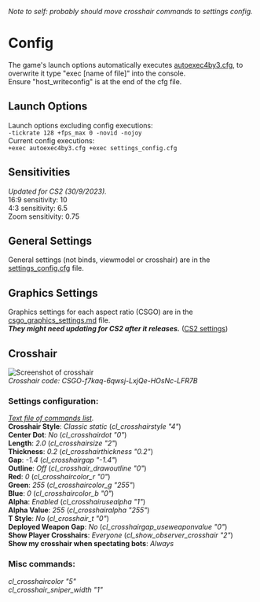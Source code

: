 _Note to self: probably should move crosshair commands to settings config._
# Config
The game's launch options automatically executes [autoexec4by3.cfg](https://github.com/rja2006/GameConfigs/blob/main/CounterStrike/Configs/autoexec4by3.cfg), to overwrite it type "exec [name of file]" into the console.<br>Ensure "host_writeconfig" is at the end of the cfg file.
## Launch Options
Launch options excluding config executions:<br>
`-tickrate 128 +fps_max 0 -novid -nojoy`<br>
Current config executions:<br>
`+exec autoexec4by3.cfg +exec settings_config.cfg`
## Sensitivities
_Updated for CS2 (30/9/2023)._<br>
16:9 sensitivity: 10<br>4:3 sensitivity: 6.5<br>Zoom sensitivity: 0.75
## General Settings
General settings (not binds, viewmodel or crosshair) are in the [settings_config.cfg](https://github.com/rja2006/GameConfigs/blob/main/CounterStrike/Configs/settings_config.cfg) file.
## Graphics Settings
Graphics settings for each aspect ratio (CSGO) are in the [csgo_graphics_settings.md](https://github.com/rja2006/GameConfigs/blob/main/CounterStrike/csgo_graphics_settings.md) file.<br>**_They might need updating for CS2 after it releases._** ([CS2 settings](https://github.com/rja2006/GameConfigs/blob/main/CounterStrike/cs2_graphics_settings.md))
## Crosshair
![Screenshot of crosshair](https://github.com/rja2006/GameConfigs/blob/main/CounterStrike/Images/crosshair_screenshot.jpg)<br>
_Crosshair code: CSGO-f7kaq-6qwsj-LxjQe-HOsNc-LFR7B_
### Settings configuration:
_[Text file of commands list](https://github.com/rja2006/GameConfigs/blob/main/CounterStrike/Raw%20Text/crosshair_commands.txt)._<br>
**Crosshair Style**: _Classic static_   (_cl\_crosshairstyle "4"_)<br>
**Center Dot**: _No_   (_cl\_crosshairdot "0"_)<br>
**Length**: _2.0_   (_cl\_crosshairsize "2"_)<br>
**Thickness**: _0.2_   (_cl\_crosshairthickness "0.2"_)<br>
**Gap**: _-1.4_   (_cl\_crosshairgap "-1.4"_)<br>
**Outline**: _Off_   (_cl\_crosshair\_drawoutline "0"_)<br>
**Red**: _0_   (_cl\_crosshaircolor\_r "0"_)<br>
**Green**: _255_   (_cl\_crosshaircolor\_g "255"_)<br>
**Blue**: _0_   (_cl\_crosshaircolor\_b "0"_)<br>
**Alpha**: _Enabled_   (_cl\_crosshairusealpha "1"_)<br>
**Alpha Value**: _255_   (_cl\_crosshairalpha "255"_)<br>
**T Style**: _No_   (_cl\_crosshair\_t "0"_)<br>
**Deployed Weapon Gap**: _No_   (_cl\_crosshairgap\_useweaponvalue "0"_)<br>
**Show Player Crosshairs**: _Everyone_   (_cl\_show\_observer\_crosshair "2"_)<br>
**Show my crosshair when spectating bots**: _Always_<br>
### Misc commands:
_cl\_crosshaircolor "5"_<br>
_cl\_crosshair\_sniper\_width "1"_<br>
